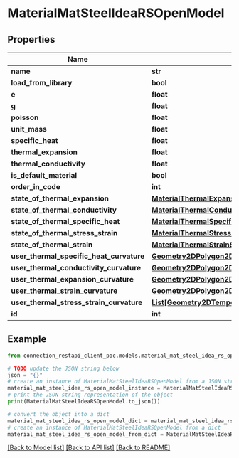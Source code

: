 # MaterialMatSteelIdeaRSOpenModel


## Properties

Name | Type | Description | Notes
------------ | ------------- | ------------- | -------------
**name** | **str** |  | [optional] 
**load_from_library** | **bool** |  | [optional] 
**e** | **float** |  | [optional] 
**g** | **float** |  | [optional] 
**poisson** | **float** |  | [optional] 
**unit_mass** | **float** |  | [optional] 
**specific_heat** | **float** |  | [optional] 
**thermal_expansion** | **float** |  | [optional] 
**thermal_conductivity** | **float** |  | [optional] 
**is_default_material** | **bool** |  | [optional] 
**order_in_code** | **int** |  | [optional] 
**state_of_thermal_expansion** | [**MaterialThermalExpansionStateIdeaRSOpenModel**](MaterialThermalExpansionStateIdeaRSOpenModel.md) |  | [optional] 
**state_of_thermal_conductivity** | [**MaterialThermalConductivityStateIdeaRSOpenModel**](MaterialThermalConductivityStateIdeaRSOpenModel.md) |  | [optional] 
**state_of_thermal_specific_heat** | [**MaterialThermalSpecificHeatStateIdeaRSOpenModel**](MaterialThermalSpecificHeatStateIdeaRSOpenModel.md) |  | [optional] 
**state_of_thermal_stress_strain** | [**MaterialThermalStressStrainStateIdeaRSOpenModel**](MaterialThermalStressStrainStateIdeaRSOpenModel.md) |  | [optional] 
**state_of_thermal_strain** | [**MaterialThermalStrainStateIdeaRSOpenModel**](MaterialThermalStrainStateIdeaRSOpenModel.md) |  | [optional] 
**user_thermal_specific_heat_curvature** | [**Geometry2DPolygon2DIdeaRSOpenModel**](Geometry2DPolygon2DIdeaRSOpenModel.md) |  | [optional] 
**user_thermal_conductivity_curvature** | [**Geometry2DPolygon2DIdeaRSOpenModel**](Geometry2DPolygon2DIdeaRSOpenModel.md) |  | [optional] 
**user_thermal_expansion_curvature** | [**Geometry2DPolygon2DIdeaRSOpenModel**](Geometry2DPolygon2DIdeaRSOpenModel.md) |  | [optional] 
**user_thermal_strain_curvature** | [**Geometry2DPolygon2DIdeaRSOpenModel**](Geometry2DPolygon2DIdeaRSOpenModel.md) |  | [optional] 
**user_thermal_stress_strain_curvature** | [**List[Geometry2DTemperatureCurve2DIdeaRSOpenModel]**](Geometry2DTemperatureCurve2DIdeaRSOpenModel.md) |  | [optional] 
**id** | **int** |  | [optional] 

## Example

```python
from connection_restapi_client_poc.models.material_mat_steel_idea_rs_open_model import MaterialMatSteelIdeaRSOpenModel

# TODO update the JSON string below
json = "{}"
# create an instance of MaterialMatSteelIdeaRSOpenModel from a JSON string
material_mat_steel_idea_rs_open_model_instance = MaterialMatSteelIdeaRSOpenModel.from_json(json)
# print the JSON string representation of the object
print(MaterialMatSteelIdeaRSOpenModel.to_json())

# convert the object into a dict
material_mat_steel_idea_rs_open_model_dict = material_mat_steel_idea_rs_open_model_instance.to_dict()
# create an instance of MaterialMatSteelIdeaRSOpenModel from a dict
material_mat_steel_idea_rs_open_model_from_dict = MaterialMatSteelIdeaRSOpenModel.from_dict(material_mat_steel_idea_rs_open_model_dict)
```
[[Back to Model list]](../README.md#documentation-for-models) [[Back to API list]](../README.md#documentation-for-api-endpoints) [[Back to README]](../README.md)


